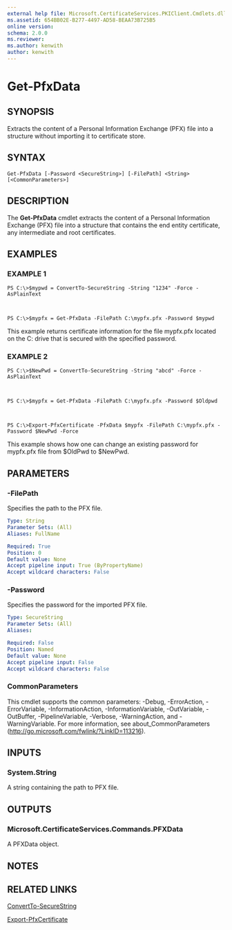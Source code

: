 ```yaml
---
external help file: Microsoft.CertificateServices.PKIClient.Cmdlets.dll-Help.xml
ms.assetid: 654BB02E-B277-4497-AD58-BEAA73B725B5
online version: 
schema: 2.0.0
ms.reviewer:
ms.author: kenwith
author: kenwith
---
```


# Get-PfxData

## SYNOPSIS
Extracts the content of a Personal Information Exchange (PFX) file into a structure without importing it to certificate store.

## SYNTAX

```
Get-PfxData [-Password <SecureString>] [-FilePath] <String> [<CommonParameters>]
```

## DESCRIPTION
The **Get-PfxData** cmdlet extracts the content of a Personal Information Exchange (PFX) file into a structure that contains the end entity certificate, any intermediate and root certificates.

## EXAMPLES

### EXAMPLE 1
```
PS C:\>$mypwd = ConvertTo-SecureString -String "1234" -Force -AsPlainText



PS C:\>$mypfx = Get-PfxData -FilePath C:\mypfx.pfx -Password $mypwd
```

This example returns certificate information for the file mypfx.pfx located on the C: drive that is secured with the specified password.

### EXAMPLE 2
```
PS C:\>$NewPwd = ConvertTo-SecureString -String "abcd" -Force -AsPlainText



PS C:\>$mypfx = Get-PfxData -FilePath C:\mypfx.pfx -Password $Oldpwd



PS C:\>Export-PfxCertificate -PfxData $mypfx -FilePath C:\mypfx.pfx -Password $NewPwd -Force
```

This example shows how one can change an existing password for mypfx.pfx file from $OldPwd to $NewPwd.

## PARAMETERS

### -FilePath
Specifies the path to the PFX file.

```yaml
Type: String
Parameter Sets: (All)
Aliases: FullName

Required: True
Position: 0
Default value: None
Accept pipeline input: True (ByPropertyName)
Accept wildcard characters: False
```

### -Password
Specifies the password for the imported PFX file.

```yaml
Type: SecureString
Parameter Sets: (All)
Aliases: 

Required: False
Position: Named
Default value: None
Accept pipeline input: False
Accept wildcard characters: False
```

### CommonParameters
This cmdlet supports the common parameters: -Debug, -ErrorAction, -ErrorVariable, -InformationAction, -InformationVariable, -OutVariable, -OutBuffer, -PipelineVariable, -Verbose, -WarningAction, and -WarningVariable. For more information, see about_CommonParameters (http://go.microsoft.com/fwlink/?LinkID=113216).

## INPUTS

### System.String
A string containing the path to PFX file.

## OUTPUTS

### Microsoft.CertificateServices.Commands.PFXData
A PFXData object.

## NOTES

## RELATED LINKS

[ConvertTo-SecureString](http://go.microsoft.com/fwlink/?LinkID=113291)

[Export-PfxCertificate](./Export-PfxCertificate.md)

